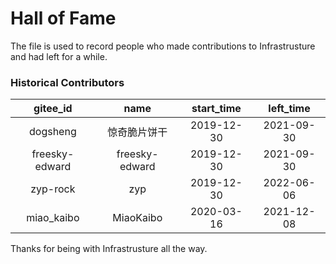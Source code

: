 # Hall of Fame

The file is used to record people who made contributions to Infrastrusture and had left for a while.

### Historical Contributors
| gitee_id | name | start_time | left_time |
| :---: | :---: | :---: | :---: |
| dogsheng | 惊奇脆片饼干 | 2019-12-30 | 2021-09-30 |
| freesky-edward | freesky-edward | 2019-12-30 | 2021-09-30 |
| zyp-rock | zyp | 2019-12-30 | 2022-06-06 |
| miao_kaibo | MiaoKaibo | 2020-03-16 | 2021-12-08 |

Thanks for being with Infrastrusture all the way.
